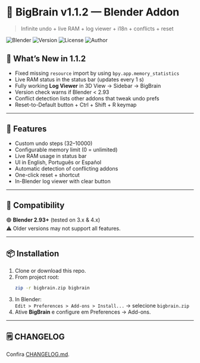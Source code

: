 # 🧠 BigBrain v1.1.2 — Blender Addon  
> Infinite undo + live RAM + log viewer + i18n + conflicts + reset

![Blender](https://img.shields.io/badge/Blender-2.93%2B-orange?logo=blender)
![Version](https://img.shields.io/badge/version-1.1.2-blue)
![License](https://img.shields.io/badge/license-MIT-green)
![Author](https://img.shields.io/badge/author-github@DctrXD-black)

## 🚀 What’s New in 1.1.2

- Fixed missing `resource` import by using `bpy.app.memory_statistics`  
- Live RAM status in the status bar (updates every 1 s)  
- Fully working **Log Viewer** in 3D View → Sidebar → BigBrain  
- Version check warns if Blender < 2.93  
- Conflict detection lists other addons that tweak undo prefs  
- Reset-to-Default button + Ctrl + Shift + R keymap  

---

## 🧩 Features

- Custom undo steps (32–10000)  
- Configurable memory limit (0 = unlimited)  
- Live RAM usage in status bar  
- UI in English, Português or Español  
- Automatic detection of conflicting addons  
- One-click reset + shortcut  
- In-Blender log viewer with clear button  

---

## 🎯 Compatibility

🟢 **Blender 2.93+** (tested on 3.x & 4.x)  
⚠️ Older versions may not support all features.

---

## 📦 Installation

1. Clone or download this repo.  
2. From project root:
   ```bash
   zip -r bigbrain.zip bigbrain
   ```
3. In Blender:  
   `Edit > Preferences > Add-ons > Install...` → selecione `bigbrain.zip`  
4. Ative **BigBrain** e configure em Preferences → Add-ons.

---

## 🗒️ CHANGELOG

Confira [CHANGELOG.md](CHANGELOG.md).

